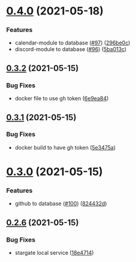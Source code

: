 # [0.4.0](https://github.com/EddieHubCommunity/api/compare/v0.3.2...v0.4.0) (2021-05-18)


### Features

* calendar-module to database ([#97](https://github.com/EddieHubCommunity/api/issues/97)) ([296be0c](https://github.com/EddieHubCommunity/api/commit/296be0c277f9f5319c316876f5ca7bcb84e803f6))
* discord-module to database ([#96](https://github.com/EddieHubCommunity/api/issues/96)) ([5ba013c](https://github.com/EddieHubCommunity/api/commit/5ba013c2e7a57e182afdf31b1a72d8756bc3ce3f))



## [0.3.2](https://github.com/EddieHubCommunity/api/compare/v0.3.1...v0.3.2) (2021-05-15)


### Bug Fixes

* docker file to use gh token ([6e9ea84](https://github.com/EddieHubCommunity/api/commit/6e9ea849be0f29f286f43895855ac2d78823503b))



## [0.3.1](https://github.com/EddieHubCommunity/api/compare/v0.3.0...v0.3.1) (2021-05-15)


### Bug Fixes

* docker build to have gh token ([5e3475a](https://github.com/EddieHubCommunity/api/commit/5e3475a8841a3526762abd281764725f71995d6c))



# [0.3.0](https://github.com/EddieHubCommunity/api/compare/v0.2.6...v0.3.0) (2021-05-15)


### Features

* github to database ([#100](https://github.com/EddieHubCommunity/api/issues/100)) ([824432d](https://github.com/EddieHubCommunity/api/commit/824432de9034839a5df06a7cfd5a2214fde5ff49))



## [0.2.6](https://github.com/EddieHubCommunity/api/compare/v0.2.5...v0.2.6) (2021-05-15)


### Bug Fixes

* stargate local service ([18e4714](https://github.com/EddieHubCommunity/api/commit/18e47148e7840bbc67fd45cd8764dc86295d29e2))



